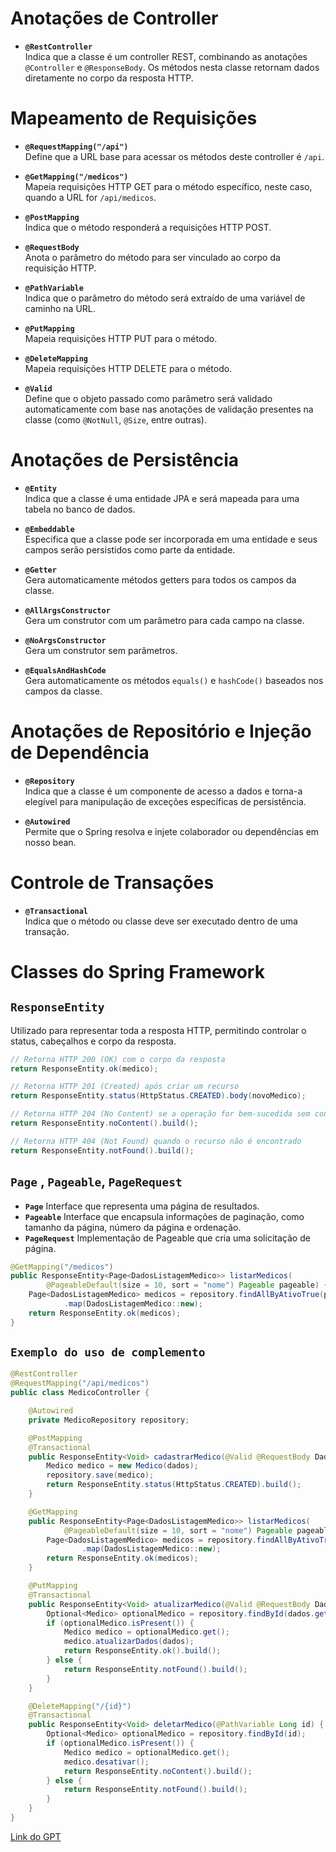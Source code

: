 # Anotações de Controller

- **`@RestController`**  
  Indica que a classe é um controller REST, combinando as anotações `@Controller` e `@ResponseBody`. Os métodos nesta classe retornam dados diretamente no corpo da resposta HTTP.

# Mapeamento de Requisições

- **`@RequestMapping("/api")`**  
  Define que a URL base para acessar os métodos deste controller é `/api`.

- **`@GetMapping("/medicos")`**  
  Mapeia requisições HTTP GET para o método específico, neste caso, quando a URL for `/api/medicos`.

- **`@PostMapping`**  
  Indica que o método responderá a requisições HTTP POST.

- **`@RequestBody`**  
  Anota o parâmetro do método para ser vinculado ao corpo da requisição HTTP.

- **`@PathVariable`**  
  Indica que o parâmetro do método será extraído de uma variável de caminho na URL.

- **`@PutMapping`**  
  Mapeia requisições HTTP PUT para o método.

- **`@DeleteMapping`**  
  Mapeia requisições HTTP DELETE para o método.

- **`@Valid`**  
  Define que o objeto passado como parâmetro será validado automaticamente com base nas anotações de validação presentes na classe (como `@NotNull`, `@Size`, entre outras).

# Anotações de Persistência

- **`@Entity`**  
  Indica que a classe é uma entidade JPA e será mapeada para uma tabela no banco de dados.

- **`@Embeddable`**  
  Especifica que a classe pode ser incorporada em uma entidade e seus campos serão persistidos como parte da entidade.

- **`@Getter`**  
  Gera automaticamente métodos getters para todos os campos da classe.

- **`@AllArgsConstructor`**  
  Gera um construtor com um parâmetro para cada campo na classe.

- **`@NoArgsConstructor`**  
  Gera um construtor sem parâmetros.

- **`@EqualsAndHashCode`**  
  Gera automaticamente os métodos `equals()` e `hashCode()` baseados nos campos da classe.

# Anotações de Repositório e Injeção de Dependência

- **`@Repository`**  
  Indica que a classe é um componente de acesso a dados e torna-a elegível para manipulação de exceções 
específicas de persistência.

- **`@Autowired`**  
  Permite que o Spring resolva e injete colaborador ou dependências em nosso bean.

# Controle de Transações

- **`@Transactional`**  
  Indica que o método ou classe deve ser executado dentro de uma transação.

# Classes do Spring Framework

## `ResponseEntity`

Utilizado para representar toda a resposta HTTP, permitindo controlar o status, 
cabeçalhos e corpo da resposta.
```java
// Retorna HTTP 200 (OK) com o corpo da resposta
return ResponseEntity.ok(medico);

// Retorna HTTP 201 (Created) após criar um recurso
return ResponseEntity.status(HttpStatus.CREATED).body(novoMedico);

// Retorna HTTP 204 (No Content) se a operação for bem-sucedida sem conteúdo no corpo
return ResponseEntity.noContent().build();

// Retorna HTTP 404 (Not Found) quando o recurso não é encontrado
return ResponseEntity.notFound().build();
```

##  `Page` , `Pageable`, `PageRequest` 
- **`Page`** Interface que representa uma página de resultados.
- **`Pageable`** Interface que encapsula informações de paginação, como tamanho da página,
  número da página e ordenação.
- **`PageRequest`** Implementação de Pageable que cria uma solicitação de página.
```java
@GetMapping("/medicos")
public ResponseEntity<Page<DadosListagemMedico>> listarMedicos(
        @PageableDefault(size = 10, sort = "nome") Pageable pageable) {
    Page<DadosListagemMedico> medicos = repository.findAllByAtivoTrue(pageable)
            .map(DadosListagemMedico::new);
    return ResponseEntity.ok(medicos);
}
```
## `Exemplo do uso de complemento`
```java
@RestController
@RequestMapping("/api/medicos")
public class MedicoController {

    @Autowired
    private MedicoRepository repository;

    @PostMapping
    @Transactional
    public ResponseEntity<Void> cadastrarMedico(@Valid @RequestBody DadosCadastroMedico dados) {
        Medico medico = new Medico(dados);
        repository.save(medico);
        return ResponseEntity.status(HttpStatus.CREATED).build();
    }

    @GetMapping
    public ResponseEntity<Page<DadosListagemMedico>> listarMedicos(
            @PageableDefault(size = 10, sort = "nome") Pageable pageable) {
        Page<DadosListagemMedico> medicos = repository.findAllByAtivoTrue(pageable)
                .map(DadosListagemMedico::new);
        return ResponseEntity.ok(medicos);
    }

    @PutMapping
    @Transactional
    public ResponseEntity<Void> atualizarMedico(@Valid @RequestBody DadosAtualizarMedico dados) {
        Optional<Medico> optionalMedico = repository.findById(dados.getId());
        if (optionalMedico.isPresent()) {
            Medico medico = optionalMedico.get();
            medico.atualizarDados(dados);
            return ResponseEntity.ok().build();
        } else {
            return ResponseEntity.notFound().build();
        }
    }

    @DeleteMapping("/{id}")
    @Transactional
    public ResponseEntity<Void> deletarMedico(@PathVariable Long id) {
        Optional<Medico> optionalMedico = repository.findById(id);
        if (optionalMedico.isPresent()) {
            Medico medico = optionalMedico.get();
            medico.desativar();
            return ResponseEntity.noContent().build();
        } else {
            return ResponseEntity.notFound().build();
        }
    }
}

```

[Link do GPT](https://chatgpt.com/share/6733ed75-8d04-8003-9f45-83d22381da6d)